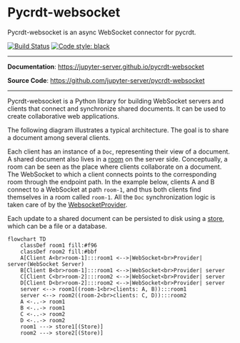 # Pycrdt-websocket

Pycrdt-websocket is an async WebSocket connector for pycrdt.

[![Build Status](https://github.com/jupyter-server/pycrdt-websocket/workflows/CI/badge.svg)](https://github.com/jupyter-server/pycrdt-websocket/actions)
[![Code style: black](https://img.shields.io/badge/code%20style-black-000000.svg)](https://github.com/psf/black)

---

**Documentation**: <a href="https://jupyter-server.github.io/pycrdt-websocket" target="_blank">https://jupyter-server.github.io/pycrdt-websocket</a>

**Source Code**: <a href="https://github.com/jupyter-server/pycrdt-websocket" target="_blank">https://github.com/jupyter-server/pycrdt-websocket</a>

---

Pycrdt-websocket is a Python library for building WebSocket servers and clients that connect and synchronize shared documents.
It can be used to create collaborative web applications.

The following diagram illustrates a typical architecture. The goal is to share a document among several clients.

Each client has an instance of a `Doc`, representing their view of a document. A shared document also lives in a [room](./reference/Room.md) on the server side. Conceptually, a room can be seen as the place where clients collaborate on a document. The WebSocket to which a client connects points to the corresponding room through the endpoint path. In the example below, clients A and B connect to a WebSocket at path `room-1`, and thus both clients find themselves in a room called `room-1`. All the `Doc` synchronization logic is taken care of by the [WebsocketProvider](./reference/WebSocket_provider.md).

Each update to a shared document can be persisted to disk using a [store](./reference/Store.md), which can be a file or a database.
```mermaid
flowchart TD
    classDef room1 fill:#f96
    classDef room2 fill:#bbf
    A[Client A<br>room-1]:::room1 <-->|WebSocket<br>Provider| server(WebSocket Server)
    B[Client B<br>room-1]:::room1 <-->|WebSocket<br>Provider| server
    C[Client C<br>room-2]:::room2 <-->|WebSocket<br>Provider| server
    D[Client D<br>room-2]:::room2 <-->|WebSocket<br>Provider| server
    server <--> room1((room-1<br>clients: A, B)):::room1
    server <--> room2((room-2<br>clients: C, D)):::room2
    A <-..-> room1
    B <-..-> room1
    C <-..-> room2
    D <-..-> room2
    room1 ---> store1[(Store)]
    room2 ---> store2[(Store)]
```

